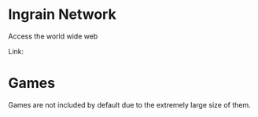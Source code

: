 # Ingrain Network
Access the world wide web



Link: 




# Games
Games are not included by default due to the extremely large size of them. 
